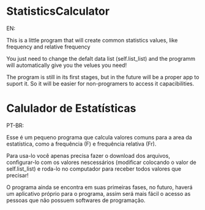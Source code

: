 # StatisticsCalculator

EN: 

This is a little program that will create common statistics values, like frequency and relative frequency

You just need to change the defalt data list (self.list_list) and the programm will automatically give you the velues you need!

The program is still in its first stages, but in the future will be a proper app to suport it. So it will be easier for non-programers to access it capacibilities.

# Calulador de Estatísticas

PT-BR:

Esse é um pequeno programa que calcula valores comuns para a area da estatística, como a frequência (F) e frequência relativa (Fr).

Para usa-lo você apenas precisa fazer o download dos arquivos, configurar-lo com os valores nescessários (modificar colocando o valor de self.list_list) e roda-lo no computador para receber todos valores que precisar!

O programa ainda se encontra em suas primeiras fases, no futuro, haverá um aplicativo próprio para o programa, assim será mais fácil o acesso as pessoas que não possuem softwares de programação.
